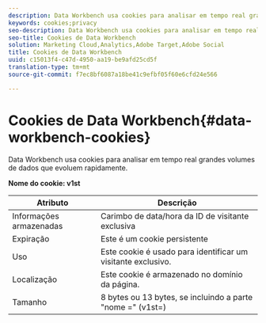 ```yaml
---
description: Data Workbench usa cookies para analisar em tempo real grandes volumes de dados que evoluem rapidamente.
keywords: cookies;privacy
seo-description: Data Workbench usa cookies para analisar em tempo real grandes volumes de dados que evoluem rapidamente.
seo-title: Cookies de Data Workbench
solution: Marketing Cloud,Analytics,Adobe Target,Adobe Social
title: Cookies de Data Workbench
uuid: c15013f4-c47d-4950-aa19-be9afd25cd5f
translation-type: tm+mt
source-git-commit: f7ec8bf6087a18be41c9efbf05f60e6cfd24e566

---
```



# Cookies de Data Workbench{#data-workbench-cookies}

Data Workbench usa cookies para analisar em tempo real grandes volumes de dados que evoluem rapidamente.

**Nome do cookie: v1st**

| Atributo | Descrição |
|---|---|
| Informações armazenadas | Carimbo de data/hora da ID de visitante exclusiva |
| Expiração | Este é um cookie persistente |
| Uso | Este cookie é usado para identificar um visitante exclusivo. |
| Localização | Este cookie é armazenado no domínio da página. |
| Tamanho | 8 bytes ou 13 bytes, se incluindo a parte &quot;nome =&quot; (v1st=) |

